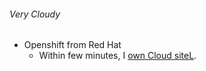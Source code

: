 ###### Very Cloudy
* Openshift from Red Hat 
  - Within few minutes, I [own Cloud siteL](http://baby-bigchoo.rhcloud.com/).
